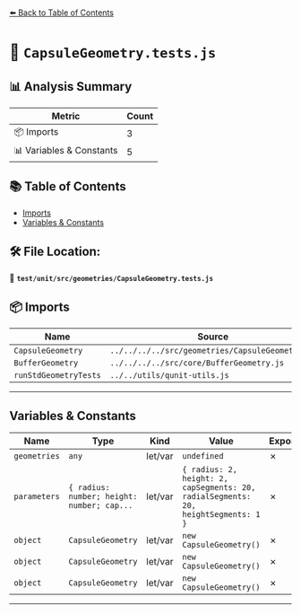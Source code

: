 [⬅️ Back to Table of Contents](../../../../index.md)

# 📄 `CapsuleGeometry.tests.js`

## 📊 Analysis Summary

| Metric | Count |
|--------|-------|
| 📦 Imports | 3 |
| 📊 Variables & Constants | 5 |

## 📚 Table of Contents

- [Imports](#imports)
- [Variables & Constants](#variables-constants)

## 🛠️ File Location:
📂 **`test/unit/src/geometries/CapsuleGeometry.tests.js`**

## 📦 Imports

| Name | Source |
|------|--------|
| `CapsuleGeometry` | `../../../../src/geometries/CapsuleGeometry.js` |
| `BufferGeometry` | `../../../../src/core/BufferGeometry.js` |
| `runStdGeometryTests` | `../../utils/qunit-utils.js` |


---

## Variables & Constants

| Name | Type | Kind | Value | Exported |
|------|------|------|-------|----------|
| `geometries` | `any` | let/var | `undefined` | ✗ |
| `parameters` | `{ radius: number; height: number; cap...` | let/var | `{ radius: 2, height: 2, capSegments: 20, radialSegments: 20, heightSegments: 1 }` | ✗ |
| `object` | `CapsuleGeometry` | let/var | `new CapsuleGeometry()` | ✗ |
| `object` | `CapsuleGeometry` | let/var | `new CapsuleGeometry()` | ✗ |
| `object` | `CapsuleGeometry` | let/var | `new CapsuleGeometry()` | ✗ |


---